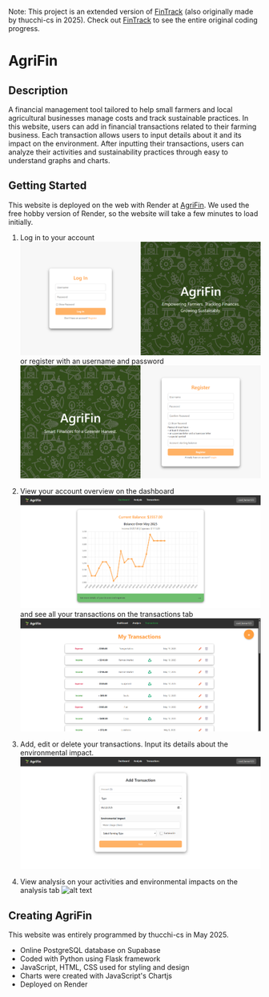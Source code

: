 Note: This project is an extended version of [FinTrack](https://github.com/thucchi-cs/FinTrack) (also originally made by thucchi-cs in 2025). Check out [FinTrack](https://github.com/thucchi-cs/FinTrack) to see the entire original coding progress.

# AgriFin

## Description

A financial management tool tailored to help small farmers and local agricultural businesses manage costs and track sustainable practices. In this website, users can add in financial transactions related to their farming business. Each transaction allows users to input details about it and its impact on the environment. After inputting their transactions, users can analyze their activities and sustainability practices through easy to understand graphs and charts.

## Getting Started

This website is deployed on the web with Render at [AgriFin](https://argifin-chb5.onrender.com). We used the free hobby version of Render, so the website will take a few minutes to load initially. 

1. Log in to your account
![alt text](static/image.png)
or register with an username and password
![alt text](static/image-1.png)

2. View your account overview on the dashboard
![alt text](static/image-2.png)
and see all your transactions on the transactions tab
![alt text](static/image-3.png)

3. Add, edit or delete your transactions. Input its details about the environmental impact.
![alt text](static/image-4.png)

4. View analysis on your activities and environmental impacts on the analysis tab
![alt text](<static/Recording 2025-05-22 113625.gif>)

## Creating AgriFin
This website was entirely programmed by thucchi-cs in May 2025. 
* Online PostgreSQL database on Supabase
* Coded with Python using Flask framework
* JavaScript, HTML, CSS used for styling and design
* Charts were created with JavaScript's Chartjs
* Deployed on Render
